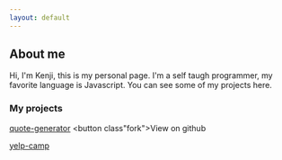 ```yaml
---
layout: default
---
```

## About me

Hi, I'm Kenji, this is my personal page. I'm a self taugh programmer, my favorite language is Javascript. You can see some of my projects here.

### My projects

[quote-generator](./quote-generator/) <button class"fork">View on github</button>

[yelp-camp](https://stark-springs-41502.herokuapp.com/)


